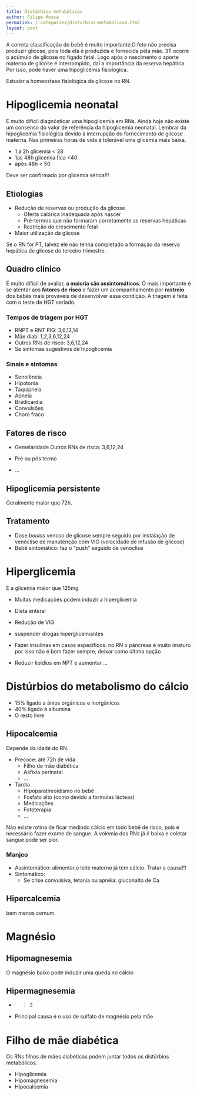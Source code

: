 ```yaml
---
title: Distúrbios metabólicos
author: Filipe Mosca
permalink: /:categories/disturbios-metabolicos.html
layout: post
---
```


A correta classificação do bebê é muito importante.O feto não precisa produzir glicose, pois toda ela é produzida e fornecida pela mãe.
3T ocorre o acúmulo de glicose no figado fetal.
Logo após o nascimento o aporte materno de glicose é interrompido, daí a importância da reserva hepática. 
Por isso, pode haver uma hipoglicemia fisiológica. 

Estudar a homeostase fisiológica da glicose no RN.

# Hipoglicemia neonatal
É muito dificil diagnósticar uma hipoglicemia em RNs. Ainda hoje não existe um consenso do valor de referência da hipoglicemia neonatal. 
Lembrar da hipoglicemia fisiológica devido à interrupção do fornecimento de glicose materna. Nas primeiras horas de vida é tolerável uma glicemia mais baixa. 

- 1 a 2h glicemia < 28
- 1as 48h glicemia fica <40
- após 48h < 50

Deve ser confirmado por glicemia sérica!!!

## Etiologias
- Redução de reservas ou produção da glicose 
    - Oferta calórica inadequada após nascer
    - Pré-termos que não formaram corretamente as reservas hepáticas
    - Restrição do crescimento fetal
- Maior utilização da glicose

Se o RN for PT, talvez ele não tenha completado a formação da reserva hepática de glicose do terceiro trimestre. 

## Quadro clínico
É muito dificil de avaliar, __a maioria são assintomáticos__. O mais importante é se atentar aos __fatores de risco__ e fazer um acompanhamento por __rastreio__ dos bebês mais prováveis de desenvolver essa condição. 
A triagem é feita com o teste de HGT seriado. 

### Tempos de triagem por HGT
- RNPT e RNT PIG: 3,6,12,14
- Mãe diab: 1,2,3,6,12,24
- Outros RNs de risco: 3,6,12,24
- Se sintomas sugestivos de hipoglicemia

### Sinais e sintomas
- Sonolência
- Hipotonia
- Taquipneia
- Apneia
- Bradicardia
- Convulsões
- Choro fraco

## Fatores de risco
- Gemelaridade Outros RNs de risco: 3,6,12,24

- Pré ou pós termo
- ...

## Hipoglicemia persistente
Geralmente maior que 72h.


## Tratamento
- Dose _boulos_ venoso de glicose sempre seguido por instalação de venóclise de manutenção com VIG (velocidade de infusão de  glicose)
- Bebê sintomático: faz o "push" seguido de venóclise

# Hiperglicemia
É a glicemia maior que 125mg

- Muitas medicações podem induzir a hiperglicemia


- Dieta enteral
- Redução de VIG
- suspender drogas hiperglicemiantes
- Fazer insulinas em casos específicos: no RN o pâncreas é muito imaturo por isso não é bom fazer sempre, deixar como última opção
- Reduzir lipídios em NPT e aumentar ...

# Distúrbios do metabolismo do cálcio
- 15% ligado a ânios orgánicos e inorgânicos
- 40% ligado à albumina
- O resto livre

## Hipocalcemia
Depende da idade do RN. 

- Precoce: até 72h de vida
    - Filho de mãe diabética
    - Asfixia perinatal
    - ...
- Tardia
    - Hipoparatireoidismo no bebê
    - Fosfato alto (como devido a formulas lácteas)
    - Medicações
    - Fototerapia
    - ...

Não existe rotina de ficar medindo cálcio em todo bebê de risco, pois é necessário fazer exame de sangue. A volemia dos RNs já é baixa e coletar sangue pode ser pior. 

### Manjeo
- Assintomático: alimentar,o leite materno já tem cálcio. Tratar a causa!!!
- Sintomático: 
    - Se crise convulsiva, tetania ou apnéia: gluconalto de Ca

## Hipercalcemia 
bem menos comum


# Magnésio
## Hipomagnesemia
O magnésio baixo pode induzir uma queda no cálcio

## Hipermagnesemia
- >3
- Principal causa é o uso de sulfato de magnésio pela mãe

# Filho de mãe diabética
Os RNs filhos de mães diabéticas podem juntar todos os distúrbios metabólicos. 
- Hipoglicemia
- Hipomagnesemia
- Hipocalcemia
